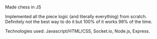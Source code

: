 Made chess in JS

Implemented all the piece logic (and literally everything) from scratch. Definitely not the best way to do it but 100% of it works 99% of the time. 

Technologies used: Javascript/HTML/CSS, Socket.io, Node.js, Express.
